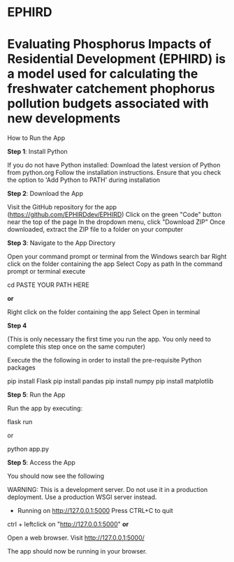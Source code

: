 # EPHIRD
# Evaluating Phosphorus Impacts of Residential Development (EPHIRD) is a model used for calculating the freshwater catchement phophorus pollution budgets associated with new developments 

How to Run the App

**Step 1**: Install Python

If you do not have Python installed:
Download the latest version of Python from python.org
Follow the installation instructions. Ensure that you check the option to 'Add Python to PATH' during installation


**Step 2**: Download the App

Visit the GitHub repository for the app (https://github.com/EPHIRDdev/EPHIRD)
Click on the green "Code" button near the top of the page
In the dropdown menu, click "Download ZIP"
Once downloaded, extract the ZIP file to a folder on your computer


**Step 3**: Navigate to the App Directory

Open your command prompt or terminal from the Windows search bar
Right click on the folder containing the app
Select Copy as path 
In the command prompt or terminal execute 

cd PASTE YOUR PATH HERE

**or**

Right click on the folder containing the app
Select Open in terminal

**Step 4**

(This is only necessary the first time you run the app. You only need to complete this step once on the same computer)

Execute the the following in order to install the pre-requisite Python packages

pip install Flask
pip install pandas
pip install numpy
pip install matplotlib

**Step 5**: Run the App

Run the app by executing:

flask run

or

python app.py 

**Step 5**: Access the App

You should now see the following 

WARNING: This is a development server. Do not use it in a production deployment. Use a production WSGI server instead.
 * Running on http://127.0.0.1:5000
Press CTRL+C to quit

ctrl + leftclick on "http://127.0.0.1:5000" 
**or**

Open a web browser.
Visit http://127.0.0.1:5000/ 

The app should now be running in your browser.
